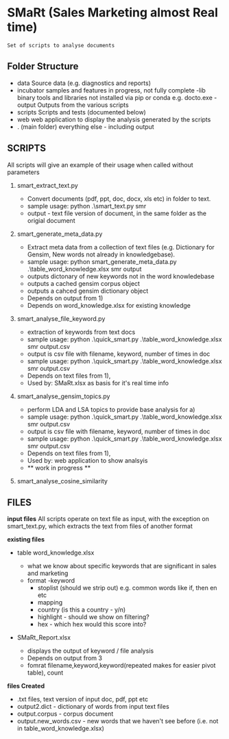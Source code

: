 # SMaRt (Sales Marketing almost Real time)
	Set of scripts to analyse documents

## Folder Structure
- data 
	Source data (e.g. diagnostics and reports)
- incubator
	samples and features in progress, not fully complete
-lib
   binary tools and libraries not installed via pip or conda e.g. docto.exe
-output
    Outputs from the various scripts
- scripts
	Scripts and tests (documented below)
- web
	web application to display the analysis generated by the scripts
- . (main folder)
	everything else - including output


## SCRIPTS
All scripts will give an example of their usage when called without parameters

1. smart_extract_text.py 
	- Convert documents (pdf, ppt, doc, docx, xls etc) in folder to text. 
	- sample usage: python .\smart_text.py smr
	- output - text file version of document, in the same folder as the origial document

2. smart_generate_meta_data.py 
	- Extract meta data from a collection of text files (e.g. Dictionary for Gensim, New words not already in knowledgebase).
	- sample usage: python smart_generate_meta_data.py .\table_word_knowledge.xlsx smr output
	- outputs dictonary of new keywords not in the word knowledebase
	- outputs a cached gensim corpus object
	- outputs a cahced gensim dictionary object
	- Depends on output from  1)
	- Depends on word_knowledge.xlsx for existing knowledge

3. smart_analyse_file_keyword.py 
	- extraction of keywords from text docs
	- sample usage:  python .\quick_smart.py .\table_word_knowledge.xlsx smr output.csv
	- output is csv file with filename, keyword, number of times in doc
	- sample usage:  python .\quick_smart.py .\table_word_knowledge.xlsx smr output.csv
	- Depends on text files from 1), 
	- Used by: SMaRt.xlsx as basis for it's real time info


4. smart_analyse_gensim_topics.py 
	- perform LDA and LSA topics to provide base analysis for
	a) 
	- sample usage:  python .\quick_smart.py .\table_word_knowledge.xlsx smr output.csv
	- output is csv file with filename, keyword, number of times in doc
	- sample usage:  python .\quick_smart.py .\table_word_knowledge.xlsx smr output.csv
	- Depends on text files from 1), 
	- Used by: web application to show analsyis
    - ** work in progress **

5. smart_analyse_cosine_similarity


## FILES

**input files**
All scripts operate on text file as input, with the exception on smart_text.py, which extracts the text from files of another format


**existing files**
- table word_knowledge.xlsx 
	- what we know about specific keywords that are significant in sales and marketing
	- format
		-keyword
		- stoplist (should we strip out) e.g. common words like if, then en etc
		- mapping
		- country (is this a country - y/n)
		- highlight - should we show on filtering?
		- hex - which hex would this score into?

- SMaRt_Report.xlsx
	- displays the output of keyword / file analysis
	- Depends on output from 3
	- fomrat filename,keyword,keyword(repeated makes for easier pivot table), count

**files Created** 
- .txt files, text version of input doc, pdf, ppt etc
- output2.dict - dictionary of words from input text files
- output.corpus - corpus document
- output.new_words.csv - new words that we haven't see before (i.e. not in table_word_knowledge.xlsx)
